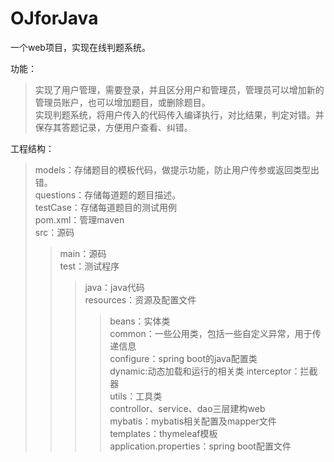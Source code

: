 # OJforJava
一个web项目，实现在线判题系统。

功能：<br/>
>实现了用户管理，需要登录，并且区分用户和管理员，管理员可以增加新的管理员账户，也可以增加题目，或删除题目。<br/>
>实现判题系统，将用户传入的代码传入编译执行，对比结果，判定对错。并保存其答题记录，方便用户查看、纠错。<br/>

工程结构：<br/>
>models：存储题目的模板代码，做提示功能，防止用户传参或返回类型出错。<br/>
>questions：存储每道题的题目描述。<br/>
>testCase：存储每道题目的测试用例<br/>
>pom.xml：管理maven<br/>
>src：源码<br/>
>>main：源码<br/>
>>test：测试程序<br/>
>>>java：java代码<br/>
>>>resources：资源及配置文件<br/>
>>>>beans：实体类<br/>
>>>>common：一些公用类，包括一些自定义异常，用于传递信息<br/>
>>>>configure：spring boot的java配置类<br/>
>>>>dynamic:动态加载和运行的相关类
>>>>interceptor：拦截器<br/>
>>>>utils：工具类<br/>
>>>>controllor、service、dao三层建构web<br/>
>>>>mybatis：mybatis相关配置及mapper文件<br/>
>>>>templates：thymeleaf模板<br/>
>>>>application.properties：spring boot配置文件<br/>

